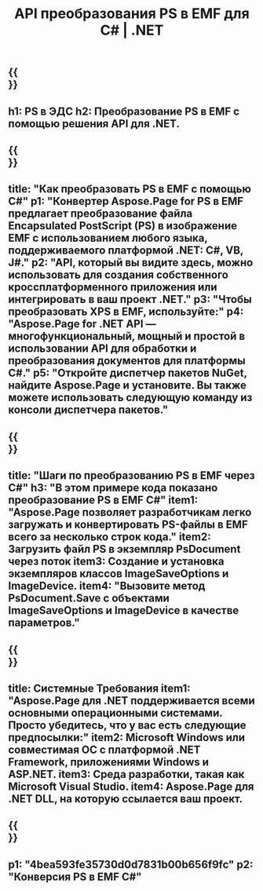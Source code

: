 ﻿---
translation: true
template: /_templates/_conversion-child-net.md
title: API преобразования PS в EMF для C# | .NET
url: /net/conversion/ps-to-emf/
description: Пример кода для преобразования PS в EMF C#. Используйте пример кода API для пакетного преобразования файлов PS в EMF в VB.NET, Asp.NET или любом приложении на основе .NET.
informat: PS
outformat: EMF
otherformats: XPS EPS
---

{{<section banner>}}
---
h1: PS в ЭДС
h2: Преобразование PS в EMF с помощью решения API для .NET.
---

{{<section overview>}}
---
title: "Как преобразовать PS в EMF с помощью C#"
p1: "Конвертер Aspose.Page for PS в EMF предлагает преобразование файла Encapsulated PostScript (PS) в изображение EMF с использованием любого языка, поддерживаемого платформой .NET: C#, VB, J#."
p2: "API, который вы видите здесь, можно использовать для создания собственного кроссплатформенного приложения или интегрировать в ваш проект .NET."
p3: "Чтобы преобразовать XPS в EMF, используйте:"
p4: "Aspose.Page for .NET API — многофункциональный, мощный и простой в использовании API для обработки и преобразования документов для платформы C#."
p5: "Откройте диспетчер пакетов NuGet, найдите Aspose.Page и установите. Вы также можете использовать следующую команду из консоли диспетчера пакетов."
---

{{<section feature1>}}
---
title: "Шаги по преобразованию PS в EMF через C#"
h3: "В этом примере кода показано преобразование PS в EMF C#"
item1: "Aspose.Page позволяет разработчикам легко загружать и конвертировать PS-файлы в EMF всего за несколько строк кода."
item2: Загрузить файл PS в экземпляр PsDocument через поток
item3: Создание и установка экземпляров классов ImageSaveOptions и ImageDevice.
item4: "Вызовите метод PsDocument.Save с объектами ImageSaveOptions и ImageDevice в качестве параметров."
---

{{<section feature2>}}
---
title: Системные Требования
item1: "Aspose.Page для .NET поддерживается всеми основными операционными системами. Просто убедитесь, что у вас есть следующие предпосылки:"
item2: Microsoft Windows или совместимая ОС с платформой .NET Framework, приложениями Windows и ASP.NET.
item3: Среда разработки, такая как Microsoft Visual Studio.
item4: Aspose.Page для .NET DLL, на которую ссылается ваш проект.
---

{{<section gist>}}
---
p1: "4bea593fe35730d0d7831b00b656f9fc"
p2: "Конверсия PS в EMF C#"
---

